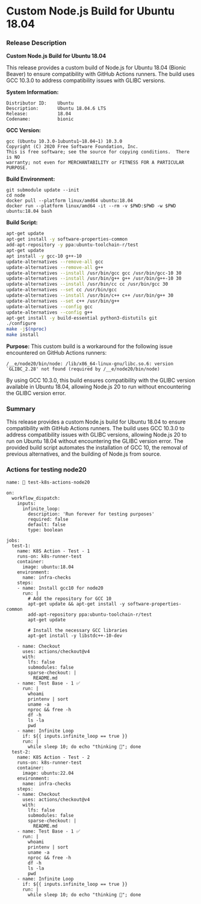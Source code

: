 # Custom Node.js Build for Ubuntu 18.04

### Release Description

**Custom Node.js Build for Ubuntu 18.04**

This release provides a custom build of Node.js for Ubuntu 18.04 (Bionic Beaver) to ensure compatibility with GitHub Actions runners. The build uses GCC 10.3.0 to address compatibility issues with GLIBC versions.

**System Information:**
```
Distributor ID:    Ubuntu
Description:       Ubuntu 18.04.6 LTS
Release:           18.04
Codename:          bionic
```

**GCC Version:**
```
gcc (Ubuntu 10.3.0-1ubuntu1~18.04~1) 10.3.0
Copyright (C) 2020 Free Software Foundation, Inc.
This is free software; see the source for copying conditions.  There is NO
warranty; not even for MERCHANTABILITY or FITNESS FOR A PARTICULAR PURPOSE.
```

**Build Environment:**
```
git submodule update --init
cd node
docker pull --platform linux/amd64 ubuntu:18.04
docker run --platform linux/amd64 -it --rm -v $PWD:$PWD -w $PWD ubuntu:18.04 bash
```

**Build Script:**
```bash
apt-get update
apt-get install -y software-properties-common
add-apt-repository -y ppa:ubuntu-toolchain-r/test
apt-get update
apt install -y gcc-10 g++-10
update-alternatives --remove-all gcc
update-alternatives --remove-all g++
update-alternatives --install /usr/bin/gcc gcc /usr/bin/gcc-10 30
update-alternatives --install /usr/bin/g++ g++ /usr/bin/g++-10 30
update-alternatives --install /usr/bin/cc cc /usr/bin/gcc 30
update-alternatives --set cc /usr/bin/gcc
update-alternatives --install /usr/bin/c++ c++ /usr/bin/g++ 30
update-alternatives --set c++ /usr/bin/g++
update-alternatives --config gcc
update-alternatives --config g++
apt-get install -y build-essential python3-distutils git
./configure
make -j$(nproc)
make install
```

**Purpose:**
This custom build is a workaround for the following issue encountered on GitHub Actions runners:
```
/__e/node20/bin/node: /lib/x86_64-linux-gnu/libc.so.6: version `GLIBC_2.28' not found (required by /__e/node20/bin/node)
```
By using GCC 10.3.0, this build ensures compatibility with the GLIBC version available in Ubuntu 18.04, allowing Node.js 20 to run without encountering the GLIBC version error.

### Summary

This release provides a custom Node.js build for Ubuntu 18.04 to ensure compatibility with GitHub Actions runners. The build uses GCC 10.3.0 to address compatibility issues with GLIBC versions, allowing Node.js 20 to run on Ubuntu 18.04 without encountering the GLIBC version error. The provided build script automates the installation of GCC 10, the removal of previous alternatives, and the building of Node.js from source.


### Actions for testing node20

```
name: 👾 test-k8s-actions-node20

on:
  workflow_dispatch:
    inputs:
      infinite_loop:
        description: 'Run forever for testing purposes'
        required: false
        default: false
        type: boolean

jobs:
  test-1:
    name: K8S Action - Test - 1
    runs-on: k8s-runner-test
    container:
      image: ubuntu:18.04
    environment:
      name: infra-checks
    steps:
    - name: Install gcc10 for node20
      run: |
        # Add the repository for GCC 10
        apt-get update && apt-get install -y software-properties-common
        add-apt-repository ppa:ubuntu-toolchain-r/test
        apt-get update

        # Install the necessary GCC libraries
        apt-get install -y libstdc++-10-dev

    - name: Checkout
      uses: actions/checkout@v4
      with:
        lfs: false
        submodules: false
        sparse-checkout: |
          README.md
    - name: Test Base - 1 ✅
      run: |
        whoami
        printenv | sort
        uname -a
        nproc && free -h
        df -h
        ls -la
        pwd
    - name: Infinite Loop
      if: ${{ inputs.infinite_loop == true }}
      run: |
        while sleep 10; do echo "thinking 🤔"; done
  test-2:
    name: K8S Action - Test - 2
    runs-on: k8s-runner-test
    container:
      image: ubuntu:22.04
    environment:
      name: infra-checks
    steps:
    - name: Checkout
      uses: actions/checkout@v4
      with:
        lfs: false
        submodules: false
        sparse-checkout: |
          README.md
    - name: Test Base - 1 ✅
      run: |
        whoami
        printenv | sort
        uname -a
        nproc && free -h
        df -h
        ls -la
        pwd
    - name: Infinite Loop
      if: ${{ inputs.infinite_loop == true }}
      run: |
        while sleep 10; do echo "thinking 🤔"; done
```
